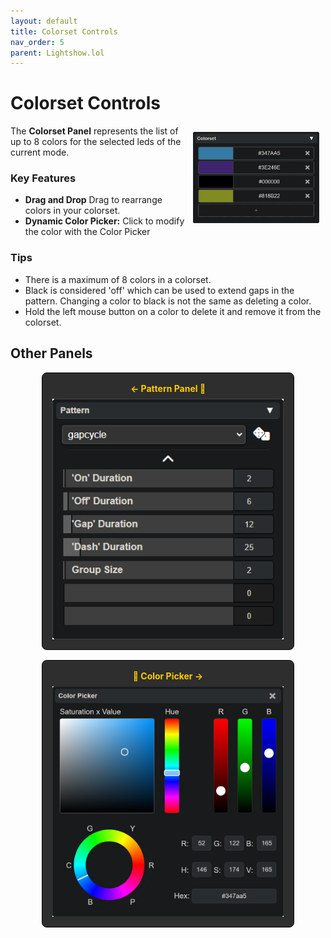 ```yaml
---
layout: default
title: Colorset Controls
nav_order: 5
parent: Lightshow.lol
---
```

<style>
  .panel-grid {
    display: grid;
    grid-template-columns: repeat(auto-fit, minmax(200px, 1fr));
    gap: 16px;
    margin: 0 auto;
    max-width: 80%;
    margin-top: 10px;
  }

  .panel-link {
    background-color: #2e2e2e;
    border-radius: 8px;
    text-decoration: none;
    color: #ffffff;
    padding: 16px;
    display: flex;
    flex-direction: column;
    align-items: center;
    transition: transform 0.2s;
    border: 1px solid #080808;
  }

  .panel-link:hover {
    transform: scale(1.02);
  }

  .panel-title {
    margin-bottom: 8px;
    font-weight: bold;
    color: #ffcc00;
  }

  .panel-img {
    max-width: 100%;
  }
</style>
# Colorset Controls

<img style="float:right;max-width:40%;margin:10px;" src="assets/images/lightshow-lol-colorset.png">

The **Colorset Panel** represents the list of up to 8 colors for the selected leds of the current mode.

### Key Features

- **Drag and Drop** Drag to rearrange colors in your colorset.
- **Dynamic Color Picker:** Click to modify the color with the Color Picker

### Tips

- There is a maximum of 8 colors in a colorset. 
- Black is considered 'off' which can be used to extend gaps in the pattern. Changing a color to black is not the same as deleting a color.
- Hold the left mouse button on a color to delete it and remove it from the colorset.

## Other Panels

<div class="panel-grid">
  <a href="lightshow_lol_pattern.html" class="panel-link">
    <span class="panel-title">← Pattern Panel 🔗</span>
    <img src="assets/images/lightshow-lol-pattern.png" class="panel-img">
  </a>
  <a href="lightshow_lol_color_picker.html" class="panel-link">
    <span class="panel-title">🔗 Color Picker →</span>
    <img src="assets/images/lightshow-lol-color-picker.png" class="panel-img">
  </a>
</div>


